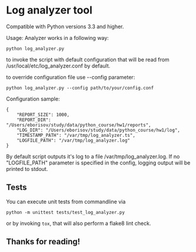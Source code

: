 Log analyzer tool
===========================

Compatible with Python versions 3.3 and higher.

Usage:
Analyzer works in a following way:

    python log_analyzer.py

to invoke the script with default configuration that will be read from
/usr/local/etc/log_analyzer.conf by default.

to override configuration file use --config parameter:

    python log_analyzer.py --config path/to/your/config.conf

Configuration sample:

    {
        "REPORT_SIZE": 1000,
        "REPORT_DIR": "/Users/eborisov/study/data/python_course/hw1/reports",
        "LOG_DIR": "/Users/eborisov/study/data/python_course/hw1/log",
        "TIMESTAMP_PATH": "/var/tmp/log_analyzer.ts",
        "LOGFILE_PATH": "/var/tmp/log_analyzer.log"
    }

By default script outputs it's log to a file /var/tmp/log_analyzer.log. If no
"LOGFILE_PATH" parameter is specified in the config, logging output will be
printed to stdout.
 
Tests
-----
You can execute unit tests from commandline via

    python -m unittest tests/test_log_analyzer.py

or by invoking `tox`, that will also perform a flake8 lint check.


Thanks for reading!
------------------
